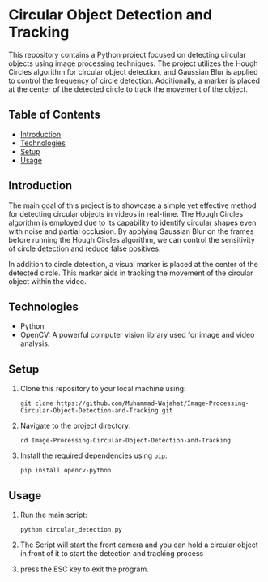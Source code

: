 # Circular Object Detection and Tracking

This repository contains a Python project focused on detecting circular objects using image processing techniques. The project utilizes the Hough Circles algorithm for circular object detection, and Gaussian Blur is applied to control the frequency of circle detection. Additionally, a marker is placed at the center of the detected circle to track the movement of the object.

## Table of Contents
- [Introduction](#introduction)
- [Technologies](#technologies)
- [Setup](#setup)
- [Usage](#usage)

## Introduction

The main goal of this project is to showcase a simple yet effective method for detecting circular objects in videos in real-time. The Hough Circles algorithm is employed due to its capability to identify circular shapes even with noise and partial occlusion. By applying Gaussian Blur on the frames before running the Hough Circles algorithm, we can control the sensitivity of circle detection and reduce false positives.

In addition to circle detection, a visual marker is placed at the center of the detected circle. This marker aids in tracking the movement of the circular object within the video.

## Technologies

- Python
- OpenCV: A powerful computer vision library used for image and video analysis.

## Setup

1. Clone this repository to your local machine using:
   ```
   git clone https://github.com/Muhammad-Wajahat/Image-Processing-Circular-Object-Detection-and-Tracking.git 
   ```
   
2. Navigate to the project directory:
   ```
   cd Image-Processing-Circular-Object-Detection-and-Tracking
   ```

3. Install the required dependencies using `pip`:
   ```
   pip install opencv-python
   ```

## Usage

1. Run the main script:
   ```
   python circular_detection.py
   ```

2. The Script will start the front camera and you can hold a circular object in front of it to start the detection and tracking process

3. press the ESC key to exit the program.
